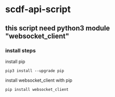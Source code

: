 # scdf-api-script

## this script need python3 module "websocket_client"
### install steps
install pip
```
pip3 install --upgrade pip
```
install websocket_client with pip
```
pip install websocket_client
```
